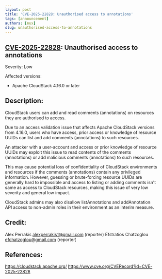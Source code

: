 ```yaml
---
layout: post
title: 'CVE-2025-22828: Unauthorised access to annotations'
tags: [announcement]
authors: [nux]
slug: unauthorised-access-to-annotations
---
```


## [CVE-2025-22828](https://www.cve.org/CVERecord?id=CVE-2025-22828): Unauthorised access to annotations

Severity: Low

Affected versions:

- Apache CloudStack 4.16.0 or later

## Description:

CloudStack users can add and read comments (annotations) on resources they are authorised to access. 

<!-- truncate -->

Due to an access validation issue that affects Apache CloudStack versions from 4.16.0, users who have access, prior access or knowledge of resource UUIDs can list and add comments (annotations) to such resources. 

An attacker with a user-account and access or prior knowledge of resource UUIDs may exploit this issue to read contents of the comments (annotations) or add malicious comments (annotations) to such resources. 

This may cause potential loss of confidentiality of CloudStack environments and resources if the comments (annotations) contain any privileged information. However, guessing or brute-forcing resource UUIDs are generally hard to impossible and access to listing or adding comments isn't same as access to CloudStack resources, making this issue of very low severity and general low impact.


CloudStack admins may also disallow listAnnotations and addAnnotation API access to non-admin roles in their environment as an interim measure.

## Credit:

Alex Perrakis <alexperrakis1@gmail.com> (reporter)
Efstratios Chatzoglou <efchatzoglou@gmail.com> (reporter)

## References:

https://cloudstack.apache.org/
https://www.cve.org/CVERecord?id=CVE-2025-22828
